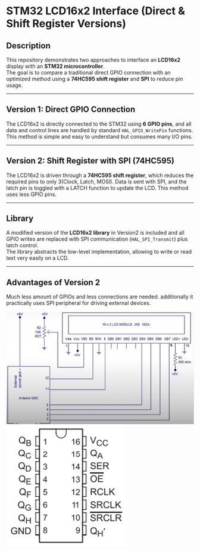 # STM32 LCD16x2 Interface (Direct & Shift Register Versions)

## Description
This repository demonstrates two approaches to interface an **LCD16x2** display with an **STM32 microcontroller**.  
The goal is to compare a traditional direct GPIO connection with an optimized method using a **74HC595 shift register** and **SPI** to reduce pin usage.

---

## Version 1: Direct GPIO Connection
The LCD16x2 is directly connected to the STM32 using **6 GPIO pins**, and all data and control lines are handled by standard `HAL_GPIO_WritePin` functions. This method is simple and easy to understand but consumes many I/O pins.

---

## Version 2: Shift Register with SPI (74HC595)
The LCD16x2 is driven through a **74HC595 shift register**, which reduces the required pins to only 3(Clock, Latch, MOSI). Data is sent with SPI, and the latch pin is toggled with a LATCH function to update the LCD. This method uses less GPIO pins.

---

## Library
A modified version of the **LCD16x2 library** in Version2 is included and all GPIO writes are replaced with SPI communication (`HAL_SPI_Transmit`) plus latch control.  
The library abstracts the low-level implementation, allowing to write or read text very easily on a LCD.

---

## Advantages of Version 2
Much less amount of GPIOs and less connections are needed. additionally it practically uses SPI peripheral for driving external devices.


![LCD Setup](https://github.com/Negar-Mahmoudy/STM32-LCD-ShiftRegister/blob/main/images/1.PNG?raw=true)
![74HC595](https://github.com/Negar-Mahmoudy/STM32-LCD-ShiftRegister/blob/main/images/2.png?raw=true)
